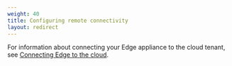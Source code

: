```yaml
---
weight: 40
title: Configuring remote connectivity
layout: redirect
---
```


For information about connecting your Edge appliance to the cloud tenant, see [Connecting Edge to the cloud](/edge/remote-connectivity/).